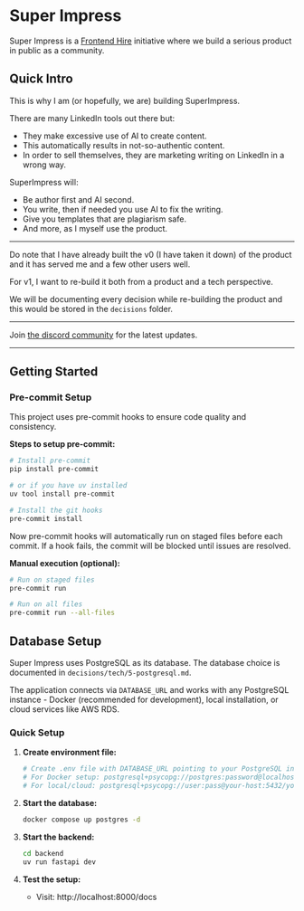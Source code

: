 # Super Impress

Super Impress is a [Frontend Hire](https://www.frontendhire.com/) initiative where we build a serious product in public as a community.

## Quick Intro

This is why I am (or hopefully, we are) building SuperImpress.

There are many LinkedIn tools out there but:

- They make excessive use of AI to create content.
- This automatically results in not-so-authentic content.
- In order to sell themselves, they are marketing writing on LinkedIn in a wrong way.

SuperImpress will:

- Be author first and AI second.
- You write, then if needed you use AI to fix the writing.
- Give you templates that are plagiarism safe.
- And more, as I myself use the product.

---

Do note that I have already built the v0 (I have taken it down) of the product and it has served me and a few other users well.

For v1, I want to re-build it both from a product and a tech perspective.

We will be documenting every decision while re-building the product and this would be stored in the `decisions` folder.

---

Join [the discord community](https://discord.gg/DWAVqksVtx) for the latest updates.

---

## Getting Started

### Pre-commit Setup

This project uses pre-commit hooks to ensure code quality and consistency.

**Steps to setup pre-commit:**

```bash
# Install pre-commit
pip install pre-commit

# or if you have uv installed
uv tool install pre-commit

# Install the git hooks
pre-commit install
```

Now pre-commit hooks will automatically run on staged files before each commit. If a hook fails, the commit will be blocked until issues are resolved.

**Manual execution (optional):**

```bash
# Run on staged files
pre-commit run

# Run on all files
pre-commit run --all-files
```

## Database Setup

Super Impress uses PostgreSQL as its database. The database choice is documented in `decisions/tech/5-postgresql.md`.

The application connects via `DATABASE_URL` and works with any PostgreSQL instance - Docker (recommended for development), local installation, or cloud services like AWS RDS.

### Quick Setup

1. **Create environment file:**

   ```bash
   # Create .env file with DATABASE_URL pointing to your PostgreSQL instance
   # For Docker setup: postgresql+psycopg://postgres:password@localhost:5432/super_impress
   # For local/cloud: postgresql+psycopg://user:pass@your-host:5432/your_db
   ```

2. **Start the database:**

   ```bash
   docker compose up postgres -d
   ```

3. **Start the backend:**

   ```bash
   cd backend
   uv run fastapi dev
   ```

4. **Test the setup:**
   - Visit: http://localhost:8000/docs
